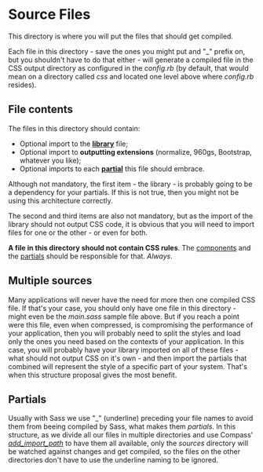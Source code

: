 
# Source Files

This directory is where you will put the files that should get compiled.

Each file in this directory - save the ones you might put and "_" prefix on, but you shouldn't have to do that either - will generate a compiled file in the CSS output directory as configured in the *config.rb* (by default, that would mean on a directory called *css* and located one level above where *config.rb* resides).


## File contents

The files in this directory should contain:

- Optional import to the **[library](../library/library.sass)** file;
- Optional import to **outputting extensions** (normalize, 960gs, Bootstrap, whatever you like);
- Optional imports to each **[partial](../partials)** this file should embrace.

Although not mandatory, the first item - the library - is probably going to be a dependency for your partials. If this is not true, then you might not be using this architecture correctly.

The second and third items are also not mandatory, but as the import of the library should not output CSS code, it is obvious that you will need to import files for one or the other - or even for both.

**A file in this directory should not contain CSS rules**. The [components](../library/components) and the [partials](../partials) should be responsible for that. *Always*.


## Multiple sources

Many applications will never have the need for more then one compiled CSS file. If that's your case, you should only have one file in this directory - might even be the *main.sass* sample file above. But if you reach a point were this file, even when compressed, is compromising the performance of your application, then you will probably need to split the styles and load only the ones you need based on the contexts of your application. In this case, you will probably have your library imported on all of these files - what should not output CSS on it's own - and then import the partials that combined will represent the style of a specific part of your system. That's when this structure proposal gives the most benefit.


## Partials

Usually with Sass we use "_" (underline) preceding your file names to avoid them from beeing compiled by Sass, what makes them *partials*. In this structure, as we divide all our files in multiple directories and use Compass' [*add_import_path*](http://compass-style.org/help/tutorials/configuration-reference/) to have them all available, only the *sources* directory will be watched against changes and get compiled, so the files on the other directories don't have to use the underline naming to be ignored.
